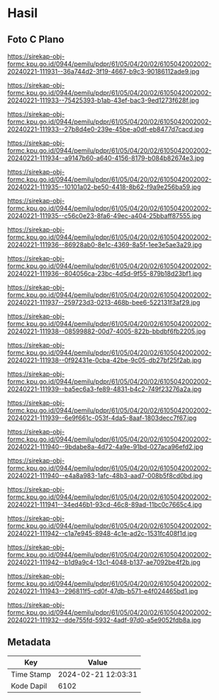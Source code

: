 # Hasil

## Foto C Plano

https://sirekap-obj-formc.kpu.go.id/0944/pemilu/pdpr/61/05/04/20/02/6105042002002-20240221-111931--36a744d2-3f19-4667-b9c3-90186112ade9.jpg

https://sirekap-obj-formc.kpu.go.id/0944/pemilu/pdpr/61/05/04/20/02/6105042002002-20240221-111933--75425393-b1ab-43ef-bac3-9ed1273f628f.jpg

https://sirekap-obj-formc.kpu.go.id/0944/pemilu/pdpr/61/05/04/20/02/6105042002002-20240221-111933--27b8d4e0-239e-45be-a0df-eb8477d7cacd.jpg

https://sirekap-obj-formc.kpu.go.id/0944/pemilu/pdpr/61/05/04/20/02/6105042002002-20240221-111934--a9147b60-a640-4156-8179-b084b82674e3.jpg

https://sirekap-obj-formc.kpu.go.id/0944/pemilu/pdpr/61/05/04/20/02/6105042002002-20240221-111935--10101a02-be50-4418-8b62-f9a9e256ba59.jpg

https://sirekap-obj-formc.kpu.go.id/0944/pemilu/pdpr/61/05/04/20/02/6105042002002-20240221-111935--c56c0e23-8fa6-49ec-a404-25bbaff87555.jpg

https://sirekap-obj-formc.kpu.go.id/0944/pemilu/pdpr/61/05/04/20/02/6105042002002-20240221-111936--86928ab0-8e1c-4369-8a5f-1ee3e5ae3a29.jpg

https://sirekap-obj-formc.kpu.go.id/0944/pemilu/pdpr/61/05/04/20/02/6105042002002-20240221-111936--804056ca-23bc-4d5d-9f55-879b18d23bf1.jpg

https://sirekap-obj-formc.kpu.go.id/0944/pemilu/pdpr/61/05/04/20/02/6105042002002-20240221-111937--259723d3-0213-468b-bee6-522131f3af29.jpg

https://sirekap-obj-formc.kpu.go.id/0944/pemilu/pdpr/61/05/04/20/02/6105042002002-20240221-111938--08599882-00d7-4005-822b-bbdbf6fb2205.jpg

https://sirekap-obj-formc.kpu.go.id/0944/pemilu/pdpr/61/05/04/20/02/6105042002002-20240221-111938--0f92431e-0cba-42be-9c05-db27bf25f2ab.jpg

https://sirekap-obj-formc.kpu.go.id/0944/pemilu/pdpr/61/05/04/20/02/6105042002002-20240221-111939--ba5ec6a3-fe89-4831-b4c2-749f23276a2a.jpg

https://sirekap-obj-formc.kpu.go.id/0944/pemilu/pdpr/61/05/04/20/02/6105042002002-20240221-111939--6e9f661c-053f-4da5-8aaf-1803decc7f67.jpg

https://sirekap-obj-formc.kpu.go.id/0944/pemilu/pdpr/61/05/04/20/02/6105042002002-20240221-111940--9bdabe8a-4d72-4a9e-91bd-027aca96efd2.jpg

https://sirekap-obj-formc.kpu.go.id/0944/pemilu/pdpr/61/05/04/20/02/6105042002002-20240221-111940--e4a8a983-1afc-48b3-aad7-008b5f8cd0bd.jpg

https://sirekap-obj-formc.kpu.go.id/0944/pemilu/pdpr/61/05/04/20/02/6105042002002-20240221-111941--34ed46b1-93cd-46c8-89ad-11bc0c7665c4.jpg

https://sirekap-obj-formc.kpu.go.id/0944/pemilu/pdpr/61/05/04/20/02/6105042002002-20240221-111942--c1a7e945-8948-4c1e-ad2c-1531fc408f1d.jpg

https://sirekap-obj-formc.kpu.go.id/0944/pemilu/pdpr/61/05/04/20/02/6105042002002-20240221-111942--b1d9a9c4-13c1-4048-b137-ae7092be4f2b.jpg

https://sirekap-obj-formc.kpu.go.id/0944/pemilu/pdpr/61/05/04/20/02/6105042002002-20240221-111943--296811f5-cd0f-47db-b571-e4f024465bd1.jpg

https://sirekap-obj-formc.kpu.go.id/0944/pemilu/pdpr/61/05/04/20/02/6105042002002-20240221-111932--dde755fd-5932-4adf-97d0-a5e9052fdb8a.jpg


## Metadata

| Key        | Value               |
| ---------- | ------------------- |
| Time Stamp | 2024-02-21 12:03:31 |
| Kode Dapil | 6102                |



